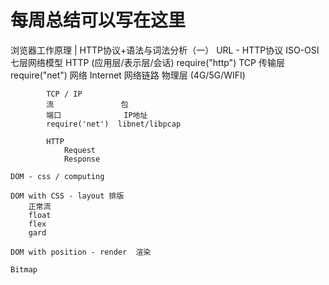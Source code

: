 # 每周总结可以写在这里

浏览器工作原理 | HTTP协议+语法与词法分析（一）
	URL - HTTP协议 ISO-OSI 	七层网络模型
		HTTP 	(应用层/表示层/会话)  require("http")
		TCP 	传输层                require("net")
		网络 		Internet
		网络链路 	物理层 (4G/5G/WIFI)
		
			TCP / IP 
			流 				包
			端口  			IP地址
			require('net')  libnet/libpcap
			
			HTTP
				Request
				Response
	
	DOM - css / computing
	
	DOM with CSS - layout 排版
		正常流
		float
		flex
		gard
	
	DOM with position - render  渲染
	
	Bitmap